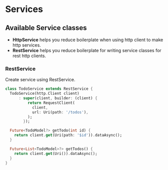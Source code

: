 # Services

## Available Service classes

- **HttpService** helps you reduce boilerplate when using http client to make http services. 
- **RestService** helps you reduce boilerplate for writing service classes for rest http clients.

### RestService

Create service using RestService.

```dart
class TodoService extends RestService {
  TodoService(http.Client client)
      : super(client, builder: (client) {
          return RequestClient(
            client,
            url: Uri(path: '/todos'),
          );
        });

  Future<TodoModel?> getTodo(int id) {
    return client.get(Uri(path: '$id')).dataAsync();
  }

  Future<List<TodoModel>?> getTodos() {
    return client.get(Uri()).dataAsync();
  }
}
```
